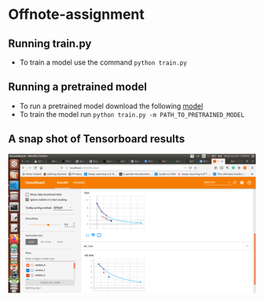 # Offnote-assignment

## Running train.py

- To train a model use the command `python train.py`

## Running a pretrained model

- To run a pretrained model download the following [model]()
- To train the model run `python train.py -m PATH_TO_PRETRAINED_MODEL`

## A snap shot of Tensorboard results
![](/images/TensorBoard.png)
